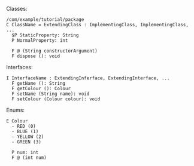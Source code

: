 Classes:

    /com/example/tutorial/package
    C ClassName = ExtendingClass : ImplementingClass, ImplementingClass, ...
      $P StaticProperty: String
      P NormalProperty: int
      
      F @ (String constructorArgument)
      F dispose (): void

Interfaces:

    I InterfaceName : ExtendingInferface, ExtendingInterface, ...
      F getName (): String
      F getColour (): Colour
      F setName (String name): void
      F setColour (Colour colour): void

Enums:

    E Colour
      - RED (0)
      - BLUE (1)
      - YELLOW (2)
      - GREEN (3)
      
      P num: int
      F @ (int num)
